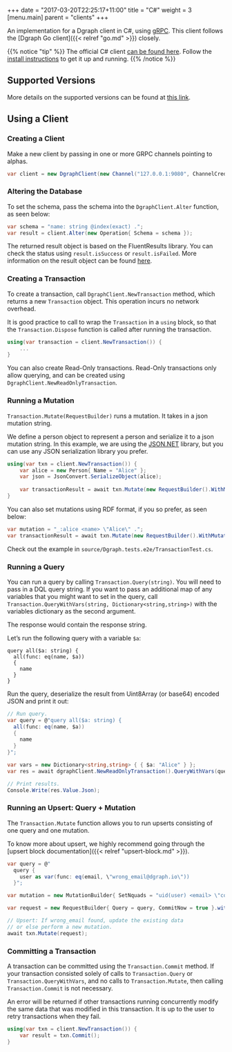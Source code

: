 +++
date = "2017-03-20T22:25:17+11:00"
title = "C#"
weight = 3
[menu.main]
    parent = "clients"
+++

An implementation for a Dgraph client in C#, using [gRPC](https://grpc.io/).
This client follows the [Dgraph Go client]({{< relref "go.md" >}}) closely.

{{% notice "tip" %}}
The official C# client [can be found here](https://github.com/dgraph-io/dgraph.net).
Follow the [install instructions](https://github.com/dgraph-io/dgraph.net#install) to get
it up and running.
{{% /notice %}}

## Supported Versions

More details on the supported versions can be found at
[this link](https://github.com/dgraph-io/dgraph.net#supported-versions).

## Using a Client

### Creating a Client

Make a new client by passing in one or more GRPC channels pointing to alphas.

```c#
var client = new DgraphClient(new Channel("127.0.0.1:9080", ChannelCredentials.Insecure));
```


### Altering the Database

To set the schema, pass the schema into the `DgraphClient.Alter` function, as seen below:

```c#
var schema = "name: string @index(exact) .";
var result = client.Alter(new Operation{ Schema = schema });
```

The returned result object is based on the FluentResults library. You can check the status using `result.isSuccess` or `result.isFailed`. More information on the result object can be found [here](https://github.com/altmann/FluentResults).


### Creating a Transaction

To create a transaction, call `DgraphClient.NewTransaction` method, which returns a
new `Transaction` object. This operation incurs no network overhead.

It is good practice to call to wrap the `Transaction` in a `using` block, so that the `Transaction.Dispose` function is called after running
the transaction. 

```c#
using(var transaction = client.NewTransaction()) {
    ...
}
```

You can also create Read-Only transactions. Read-Only transactions only allow querying, and can be created using `DgraphClient.NewReadOnlyTransaction`.


### Running a Mutation

`Transaction.Mutate(RequestBuilder)` runs a mutation. It takes in a json mutation string.

We define a person object to represent a person and serialize it to a json mutation string. In this example, we are using the [JSON.NET](https://www.newtonsoft.com/json) library, but you can use any JSON serialization library you prefer.

```c#
using(var txn = client.NewTransaction()) {
    var alice = new Person{ Name = "Alice" };
    var json = JsonConvert.SerializeObject(alice);
    
    var transactionResult = await txn.Mutate(new RequestBuilder().WithMutations(new MutationBuilder{ SetJson = json }));
}
```

You can also set mutations using RDF format, if you so prefer, as seen below:

```c#
var mutation = "_:alice <name> \"Alice\" .";
var transactionResult = await txn.Mutate(new RequestBuilder().WithMutations(new MutationBuilder{ SetNquads = mutation }));
```

Check out the example in `source/Dgraph.tests.e2e/TransactionTest.cs`.

### Running a Query

You can run a query by calling `Transaction.Query(string)`. You will need to pass in a
DQL query string. If you want to pass an additional map of any variables that
you might want to set in the query, call `Transaction.QueryWithVars(string, Dictionary<string,string>)` with
the variables dictionary as the second argument.

The response would contain the response string.

Let’s run the following query with a variable `$a`:

```console
query all($a: string) {
  all(func: eq(name, $a))
  {
    name
  }
}
```

Run the query, deserialize the result from Uint8Array (or base64) encoded JSON and
print it out:

```c#
// Run query.
var query = @"query all($a: string) {
  all(func: eq(name, $a))
  {
    name
  }
}";

var vars = new Dictionary<string,string> { { $a: "Alice" } };
var res = await dgraphClient.NewReadOnlyTransaction().QueryWithVars(query, vars);

// Print results.
Console.Write(res.Value.Json);
```

### Running an Upsert: Query + Mutation

The `Transaction.Mutate` function allows you to run upserts consisting of one query and one mutation. 

To know more about upsert, we highly recommend going through the [upsert block documentation]({{< relref "upsert-block.md" >}}).

```c#
var query = @"
  query {
    user as var(func: eq(email, \"wrong_email@dgraph.io\"))
  }";

var mutation = new MutationBuilder{ SetNquads = "uid(user) <email> \"correct_email@dgraph.io\" ." };

var request = new RequestBuilder{ Query = query, CommitNow = true }.withMutation(mutation);

// Upsert: If wrong_email found, update the existing data
// or else perform a new mutation.
await txn.Mutate(request);
```

### Committing a Transaction

A transaction can be committed using the `Transaction.Commit` method. If your transaction
consisted solely of calls to `Transaction.Query` or `Transaction.QueryWithVars`, and no calls to
`Transaction.Mutate`, then calling `Transaction.Commit` is not necessary.

An error will be returned if other transactions running concurrently modify the same
data that was modified in this transaction. It is up to the user to retry
transactions when they fail.

```c#
using(var txn = client.NewTransaction()) {
    var result = txn.Commit();
}
```
